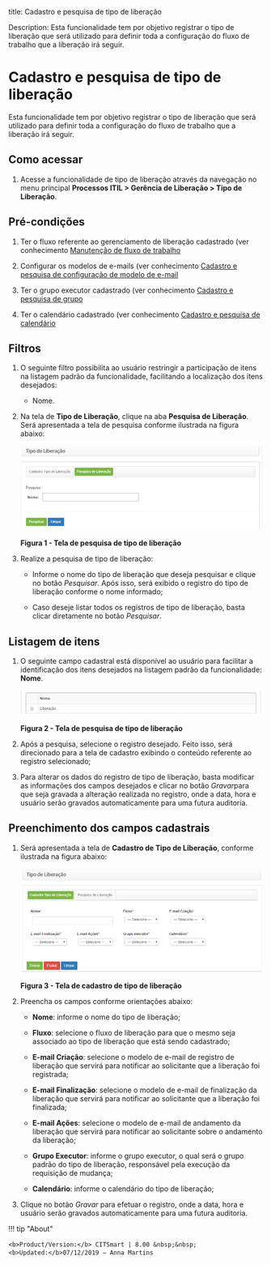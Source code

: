 title: Cadastro e pesquisa de tipo de liberação

Description: Esta funcionalidade tem por objetivo registrar o tipo de liberação
que será utilizado para definir toda a configuração do fluxo de trabalho que a
liberação irá seguir.

# Cadastro e pesquisa de tipo de liberação

Esta funcionalidade tem por objetivo registrar o tipo de liberação que será
utilizado para definir toda a configuração do fluxo de trabalho que a liberação
irá seguir.

Como acessar
------------

1.  Acesse a funcionalidade de tipo de liberação através da navegação no
    menu principal **Processos ITIL \> Gerência de Liberação \> Tipo de
    Liberação**.

Pré-condições
-------------

1.  Ter o fluxo referente ao gerenciamento de liberação cadastrado (ver
    conhecimento [Manutenção de fluxo de
    trabalho]()

2.  Configurar os modelos de e-mails (ver conhecimento [Cadastro e pesquisa de
    configuração de modelo de
    e-mail]()

3.  Ter o grupo executor cadastrado (ver conhecimento [Cadastro e pesquisa de
    grupo]()

4.  Ter o calendário cadastrado (ver conhecimento [Cadastro e pesquisa de
    calendário]()

Filtros
-------

1.  O seguinte filtro possibilita ao usuário restringir a participação de itens
    na listagem padrão da funcionalidade, facilitando a localização dos itens
    desejados:

    -  Nome.

1.  Na tela de **Tipo de Liberação**, clique na aba **Pesquisa de Liberação**.
    Será apresentada a tela de pesquisa conforme ilustrada na figura abaixo:

    ![Criar](images/type-1.png)

    **Figura 1 - Tela de pesquisa de tipo de liberação**

1.  Realize a pesquisa de tipo de liberação:

    -  Informe o nome do tipo de liberação que deseja pesquisar e clique no
    botão *Pesquisar*. Após isso, será exibido o registro do tipo de liberação
    conforme o nome informado;

    -  Caso deseje listar todos os registros de tipo de liberação, basta clicar
    diretamente no botão *Pesquisar*.

Listagem de itens
-----------------

1.  O seguinte campo cadastral está disponível ao usuário para facilitar a
    identificação dos itens desejados na listagem padrão da
    funcionalidade: **Nome**.

    ![Criar](images/type-2.png)

    **Figura 2 - Tela de pesquisa de tipo de liberação**

1.  Após a pesquisa, selecione o registro desejado. Feito isso, será direcionado
    para a tela de cadastro exibindo o conteúdo referente ao registro
    selecionado;

2.  Para alterar os dados do registro de tipo de liberação, basta modificar as
    informações dos campos desejados e clicar no botão *Gravar*para que seja
    gravada a alteração realizada no registro, onde a data, hora e usuário serão
    gravados automaticamente para uma futura auditoria.

Preenchimento dos campos cadastrais
-----------------------------------

1.  Será apresentada a tela de **Cadastro de Tipo de Liberação**, conforme
    ilustrada na figura abaixo:

    ![Criar](images/type-3.png)

    **Figura 3 - Tela de cadastro de tipo de liberação**

1.  Preencha os campos conforme orientações abaixo:

    -   **Nome**: informe o nome do tipo de liberação;

    -   **Fluxo**: selecione o fluxo de liberação para que o mesmo seja
        associado ao tipo de liberação que está sendo cadastrado;

    -   **E-mail Criação**: selecione o modelo de e-mail de registro de
        liberação que servirá para notificar ao solicitante que a liberação foi
        registrada;

    -   **E-mail Finalização**: selecione o modelo de e-mail de finalização da
        liberação que servirá para notificar ao solicitante que a liberação foi
        finalizada;

    -   **E-mail Ações**: selecione o modelo de e-mail de andamento da liberação
        que servirá para notificar ao solicitante sobre o andamento da
        liberação;

    -   **Grupo Executor**: informe o grupo executor, o qual será o grupo padrão
        do tipo de liberação, responsável pela execução da requisição de
        mudança;

    -   **Calendário**: informe o calendário do tipo de liberação;

2.  Clique no botão *Gravar* para efetuar o registro, onde a data, hora e
    usuário serão gravados automaticamente para uma futura auditoria.

!!! tip "About"

    <b>Product/Version:</b> CITSmart | 8.00 &nbsp;&nbsp;
    <b>Updated:</b>07/12/2019 – Anna Martins
